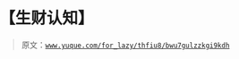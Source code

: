 # 【生财认知】

> 原文：[`www.yuque.com/for_lazy/thfiu8/bwu7gulzzkgi9kdh`](https://www.yuque.com/for_lazy/thfiu8/bwu7gulzzkgi9kdh)



